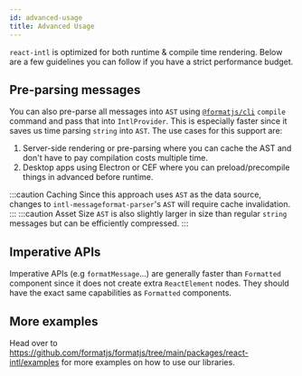 ```yaml
---
id: advanced-usage
title: Advanced Usage
---
```


`react-intl` is optimized for both runtime & compile time rendering. Below are a few guidelines you can follow if you have a strict performance budget.

## Pre-parsing messages

You can also pre-parse all messages into `AST` using [`@formatjs/cli`](../tooling/cli.md) `compile` command and pass that into `IntlProvider`. This is especially faster since it saves us time parsing `string` into `AST`. The use cases for this support are:

1. Server-side rendering or pre-parsing where you can cache the AST and don't have to pay compilation costs multiple time.
2. Desktop apps using Electron or CEF where you can preload/precompile things in advanced before runtime.

:::caution Caching
Since this approach uses `AST` as the data source, changes to `intl-messageformat-parser`'s `AST` will require cache invalidation.
:::
:::caution Asset Size
`AST` is also slightly larger in size than regular `string` messages but can be efficiently compressed.
:::

## Imperative APIs

Imperative APIs (e.g `formatMessage`...) are generally faster than `Formatted` component since it does not create extra `ReactElement` nodes. They should have the exact same capabilities as `Formatted` components.

## More examples

Head over to https://github.com/formatjs/formatjs/tree/main/packages/react-intl/examples for more examples on how to use our libraries.
